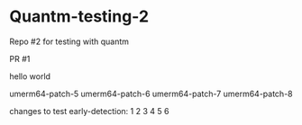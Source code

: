 # Quantm-testing-2
Repo #2 for testing with quantm

PR #1

hello
world

umerm64-patch-5
umerm64-patch-6
umerm64-patch-7
umerm64-patch-8

changes to test early-detection:
1
2
3
4
5
6
